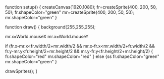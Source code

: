 function setup() {
  createCanvas(1920,1080);
  fr=createSprite(400, 200, 50, 50);
  fr.shapeColor="green"
  mr=createSprite(400, 200, 50, 50);
  mr.shapeColor="green"
}

function draw() {
background(255,255,255); 

mr.x=World.mouseX
mr.x=World.mouseY

if (fr.x-mr.x<fr.width/2+mr.width/2 && mr.x-fr.x<mr.width/2+fr.width/2 && fr.y-mr.y<fr.height/2+mr.height/2 && mr.y-fr.y<fr.height/2+mr.height/2) {
  fr.shapeColor="red"
  mr.shapeColor="red"
}
else {ss
  fr.shapeColor="green"
  mr.shapeColor="green"
}




  drawSprites();
}
